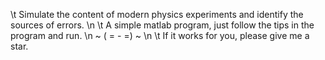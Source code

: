 \t Simulate the content of modern physics experiments and identify the sources of errors.
\n
\t A simple matlab program, just follow the tips in the program and run.
\n
~ ( = - =) ~
\n
\t If it works for you, please give me a star.

